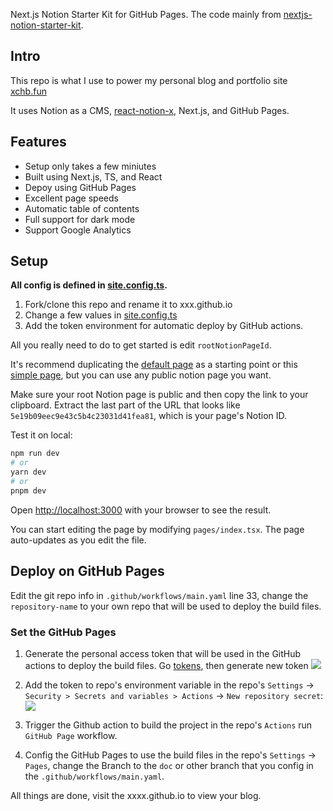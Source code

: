Next.js Notion Starter Kit for GitHub Pages. The code mainly from [nextjs-notion-starter-kit](https://github.com/transitive-bullshit/nextjs-notion-starter-kit).

## Intro

This repo is what I use to power my personal blog and portfolio site [xchb.fun](https://xchb.fun)

It uses Notion as a CMS, [react-notion-x](https://github.com/NotionX/react-notion-x), Next.js, and GitHub Pages.

## Features

- Setup only takes a few miniutes
- Built using Next.js, TS, and React
- Depoy using GitHub Pages
- Excellent page speeds
- Automatic table of contents
- Full support for dark mode
- Support Google Analytics

## Setup

**All config is defined in [site.config.ts](https://github.com/tiodot/do-not-evil.github.io/blob/main/site.config.ts).**

1. Fork/clone this repo and rename it to xxx.github.io
2. Change a few values in [site.config.ts](https://github.com/tiodot/do-not-evil.github.io/blob/main/site.config.ts)
3. Add the token environment for automatic deploy by GitHub actions.

All you really need to do to get started is edit `rootNotionPageId`.

It's recommend duplicating the [default page](https://notion.so/7875426197cf461698809def95960ebf) as a starting point or this [simple page](https://tiodot.notion.site/5e19b09eec9e43c5b4c23031d41fea81?v=5f5df1b8cdfd4fd49aaed82dc8241fe3), but you can use any public notion page you want.

Make sure your root Notion page is public and then copy the link to your clipboard. Extract the last part of the URL that looks like `5e19b09eec9e43c5b4c23031d41fea81`, which is your page's Notion ID.

Test it on local:

```bash
npm run dev
# or
yarn dev
# or
pnpm dev
```

Open [http://localhost:3000](http://localhost:3000) with your browser to see the result.

You can start editing the page by modifying `pages/index.tsx`. The page auto-updates as you edit the file.

## Deploy on GitHub Pages

Edit the git repo info in `.github/workflows/main.yaml` line 33, change the `repository-name` to your own repo that will be used to deploy the build files.

### Set the GitHub Pages

1. Generate the personal access token that will be used in the GitHub actions to deploy the build files. Go [tokens](https://github.com/settings/tokens), then generate new token
   ![](https://cdn.jsdelivr.net/gh/tiodot/oss@main/20230227104428_rec_.gif)

2. Add the token to repo's environment variable in the repo's `Settings` -> `Security > Secrets and variables > Actions` -> `New repository secret`:
   ![](https://cdn.jsdelivr.net/gh/tiodot/oss@main/XUVewI.jpg)

3. Trigger the Github action to build the project in the repo's `Actions` run `GitHub Page` workflow.

4. Config the GitHub Pages to use the build files in the repo's `Settings` -> `Pages`, change the Branch to the `doc` or other branch that you config in the `.github/workflows/main.yaml`.

All things are done, visit the xxxx.github.io to view your blog.
